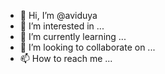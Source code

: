 - 👋 Hi, I’m @aviduya
- 👀 I’m interested in ...
- 🌱 I’m currently learning ...
- 💞️ I’m looking to collaborate on ...
- 📫 How to reach me ...

<!---
aviduya/aviduya is a ✨ special ✨ repository because its `README.md` (this file) appears on your GitHub profile.
You can click the Preview link to take a look at your changes.
--->
